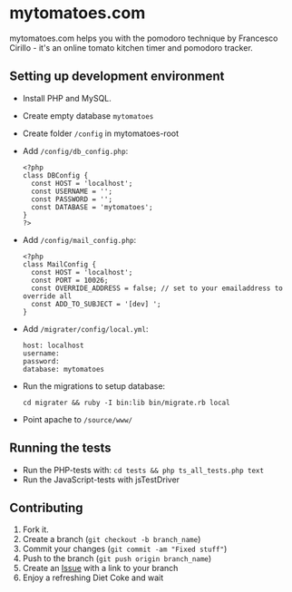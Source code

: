 mytomatoes.com
==============

mytomatoes.com helps you with the pomodoro technique by Francesco Cirillo - it's an online tomato kitchen timer and pomodoro tracker.

Setting up development environment
----------------------------------
* Install PHP and MySQL.
* Create empty database `mytomatoes`
* Create folder `/config` in mytomatoes-root
* Add `/config/db_config.php`:

      <?php
      class DBConfig {
        const HOST = 'localhost';
        const USERNAME = '';
        const PASSWORD = '';
        const DATABASE = 'mytomatoes';
      }
      ?>

* Add `/config/mail_config.php`:

      <?php
      class MailConfig {
        const HOST = 'localhost';
        const PORT = 10026;
        const OVERRIDE_ADDRESS = false; // set to your emailaddress to override all
        const ADD_TO_SUBJECT = '[dev] ';
      }

* Add `/migrater/config/local.yml`:

      host: localhost
      username: 
      password: 
      database: mytomatoes

* Run the migrations to setup database:

      cd migrater && ruby -I bin:lib bin/migrate.rb local

* Point apache to `/source/www/`


Running the tests
-----------------
* Run the PHP-tests with: `cd tests && php ts_all_tests.php text`
* Run the JavaScript-tests with jsTestDriver


Contributing
------------

1. Fork it.
2. Create a branch (`git checkout -b branch_name`)
3. Commit your changes (`git commit -am "Fixed stuff"`)
4. Push to the branch (`git push origin branch_name`)
5. Create an [Issue][1] with a link to your branch
6. Enjoy a refreshing Diet Coke and wait

[1]: http://github.com/github/markup/issues